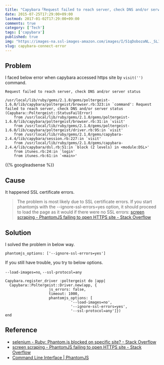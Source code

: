 ```yaml
---
title: "Capybara「Request failed to reach server, check DNS and/or server status」"
date: 2015-07-25T17:29:00+09:00
lastmod: 2017-01-02T17:29:00+09:00
comments: true
category: ['Tech']
tags: ['capybara']
published: true
img: "https://images-na.ssl-images-amazon.com/images/I/51qDobozaNL._SL160_.jpg"
slug: capybara-connect-error
---
```



## Problem

I faced below error when capybara accessed https site by `visit('')` command.

`Request failed to reach server, check DNS and/or server status`

```
/usr/local/lib/ruby/gems/2.1.0/gems/poltergeist-1.6.0/lib/capybara/poltergeist/browser.rb:323:in `command': Request failed to reach server, check DNS and/or server status (Capybara::Poltergeist::StatusFailError)
	from /usr/local/lib/ruby/gems/2.1.0/gems/poltergeist-1.6.0/lib/capybara/poltergeist/browser.rb:31:in `visit'
	from /usr/local/lib/ruby/gems/2.1.0/gems/poltergeist-1.6.0/lib/capybara/poltergeist/driver.rb:95:in `visit'
	from /usr/local/lib/ruby/gems/2.1.0/gems/capybara-2.4.4/lib/capybara/session.rb:227:in `visit'
	from /usr/local/lib/ruby/gems/2.1.0/gems/capybara-2.4.4/lib/capybara/dsl.rb:51:in `block (2 levels) in <module:DSL>'
	from itunes.rb:24:in `login'
	from itunes.rb:61:in `<main>'
```

{{% googleadsense %}}


## Cause

It happened SSL certificate errors.

> The problem is most likely due to SSL certificate errors. If you start phantomjs with the --ignore-ssl-errors=yes option, it should proceed to load the page as it would if there were no SSL errors:
[screen scraping - PhantomJS failing to open HTTPS site - Stack Overflow](http://stackoverflow.com/questions/12021578/phantomjs-failing-to-open-https-site/24679134#24679134)


## Solution

I solved the problem in below way.

```
phantomjs_options: ['--ignore-ssl-errors=yes']
```


If you still have trouble, you try to below options.

`--load-images=no`, `--ssl-protocol=any`

```
Capybara.register_driver :poltergeist do |app|
  Capybara::Poltergeist::Driver.new(app, {
                    js_errors: false,
                    timeout: 1000,
                    phantomjs_options: [
                              '--load-images=no',
                              '--ignore-ssl-errors=yes',
                              '--ssl-protocol=any']})
end
```


## Reference

- [selenium - Ruby: Phantom.js blocked on specific site? - Stack Overflow](http://stackoverflow.com/questions/25706563/ruby-phantom-js-blocked-on-specific-site)
- [screen scraping - PhantomJS failing to open HTTPS site - Stack Overflow](http://stackoverflow.com/questions/12021578/phantomjs-failing-to-open-https-site/24679134#24679134)
- [Command Line Interface | PhantomJS](http://phantomjs.org/api/command-line.html)
